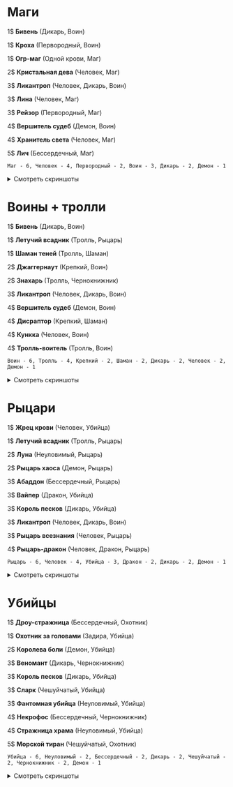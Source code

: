 # Маги

1$ **Бивень** (Дикарь, Воин)

1$ **Кроха** (Первородный, Воин)

1$ **Огр-маг** (Одной крови, Маг)

2$ **Кристальная дева** (Человек, Маг)

3$ **Ликантроп** (Человек, Дикарь, Воин)

3$ **Лина** (Человек, Маг)

3$ **Рейзор** (Первородный, Маг)

4$ **Вершитель судеб** (Демон, Воин)

4$ **Хранитель света** (Человек, Маг)

5$ **Лич** (Бессердечный, Маг)

```
Маг - 6, Человек - 4, Первородный - 2, Воин - 3, Дикарь - 2, Демон - 1
```

<details>
  <summary>Смотреть скриншоты</summary>
  
  ![](img/mages+humans_desk.PNG)
  ![](img/mages+humans_result.PNG)
</details>


# Воины + тролли

1$ **Бивень** (Дикарь, Воин)

1$ **Летучий всадник** (Тролль, Рыцарь)

1$ **Шаман теней** (Тролль, Шаман)

2$ **Джаггернаут** (Крепкий, Воин)

2$ **Знахарь** (Тролль, Чернокнижник)

3$ **Ликантроп** (Человек, Дикарь, Воин)

4$ **Вершитель судеб** (Демон, Воин)

4$ **Дисраптор** (Крепкий, Шаман)

4$ **Кункка** (Человек, Воин)

4$ **Тролль-воитель** (Тролль, Воин)

```
Воин - 6, Тролль - 4, Крепкий - 2, Шаман - 2, Дикарь - 2, Человек - 2, Демон - 1
```

<details>
  <summary>Смотреть скриншоты</summary>
  
  ![](img/warriors+trolls_desk.PNG)
  ![](img/warriors+trolls_result.PNG)
</details>


# Рыцари

1$ **Жрец крови** (Человек, Убийца)

1$ **Летучий всадник** (Тролль, Рыцарь)

2$ **Луна** (Неуловимый, Рыцарь)

2$ **Рыцарь хаоса** (Демон, Рыцарь)

3$ **Абаддон** (Бессердечный, Рыцарь)

3$ **Вайпер** (Дракон, Убийца)

3$ **Король песков** (Дикарь, Убийца)

3$ **Ликантроп** (Человек, Дикарь, Воин)

3$ **Рыцарь всезнания** (Человек, Рыцарь)

4$ **Рыцарь-дракон** (Человек, Дракон, Рыцарь)

```
Рыцарь - 6, Человек - 4, Убийца - 3, Дракон - 2, Дикарь - 2, Демон - 1
```

<details>
  <summary>Смотреть скриншоты</summary>
  
  ![](img/knights_desk.PNG)
  ![](img/khights_result.PNG)
</details>


# Убийцы

1$ **Дроу-стражница** (Бессердечный, Охотник)

1$ **Охотник за головами** (Задира, Убийца)

2$ **Королева боли** (Демон, Убийца)

3$ **Веномант** (Дикарь, Чернокнижник)

3$ **Король песков** (Дикарь, Убийца)

3$ **Сларк** (Чешуйчатый, Убийца)

3$ **Фантомная убийца** (Неуловимый, Убийца)

4$ **Некрофос** (Бессердечный, Чернокнижник)

4$ **Стражница храма** (Неуловимый, Убийца)

5$ **Морской тиран** (Чешуйчатый, Охотник)

```
Убийца - 6, Неуловимый - 2, Бессердечный - 2, Дикарь - 2, Чешуйчатый - 2, Чернокнижник - 2, Демон - 1
```

<details>
  <summary>Смотреть скриншоты</summary>
  
  ![](img/assassins_result.PNG)
</details>
